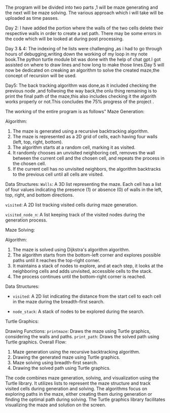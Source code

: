 The program will be divided into two parts ,1 will be maze generating and the next will be maze solving.
The various approach which i will take will be uploaded as time passes.

Day 2:
I have added the portion where the walls of the two cells delete their respective walls in order to create a set path. There may be some errors in the code which will be looked at during post processing.

Day 3 & 4:
 The indexing of he lists were challenging ,as i had to go through hours of debugging,writing down the working of my loop in my note book.The python turtle module bit was done with the help of chat gpt.I got assisted on where to draw lines and how long to make those lines.Day 5 will now be dedicated on creaking an algorithm to solve the created maze,the concept of recursion will be used. 

Day5:
The back tracking algorithm was done,as it included checking the previous node ,and follwoing the way back,the onlu thing remaining is to print the final path of the maze,this also includes checking it the algorith works properly or not.This concludes the 75% progress of the project .


The working of the entire program is as follows"
Maze Generation:

Algorithm:
1. The maze is generated using a recursive backtracking algorithm.
2. The maze is represented as a 2D grid of cells, each having four walls (left, top, right, bottom).
3. The algorithm starts at a random cell, marking it as visited.
4. It randomly chooses an unvisited neighboring cell, removes the wall between the current cell and the chosen cell, and repeats the process in the chosen cell.
5. If the current cell has no unvisited neighbors, the algorithm backtracks to the previous cell until all cells are visited.

Data Structures:
`Walls`: A 3D list representing the maze. Each cell has a list of four values indicating the presence (1) or absence (0) of walls in the left, top, right, and bottom directions.

`visited`: A 2D list tracking visited cells during maze generation.

`visited_node_n`: A list keeping track of the visited nodes during the generation process.

Maze Solving:

Algorithm:
1. The maze is solved using Dijkstra's algorithm algorithm.
2. The algorithm starts from the bottom-left corner and explores possible paths until it reaches the top-right corner.
3. It maintains a stack of nodes to explore, and at each step, it looks at the neighboring cells and adds unvisited, accessible cells to the stack.
4. The process continues until the bottom-right corner is reached.

Data Structures:
- `visited`: A 2D list indicating the distance from the start cell to each cell in the maze during the breadth-first search.

- `node_stack`: A stack of nodes to be explored during the search.

Turtle Graphics:

Drawing Functions:
`printmaze`: Draws the maze using Turtle graphics, considering the walls and paths.
`print_path`: Draws the solved path using Turtle graphics.
Overall Flow:

1. Maze generation using the recursive backtracking algorithm.
2. Drawing the generated maze using Turtle graphics.
3. Maze solving using breadth-first search.
4. Drawing the solved path using Turtle graphics.

The code combines maze generation, solving, and visualization using the Turtle library. It utilizes lists to represent the maze structure and track visited cells during generation and solving. The algorithms focus on exploring paths in the maze, either creating them during generation or finding the optimal path during solving. The Turtle graphics library facilitates visualizing the maze and solution on the screen.
